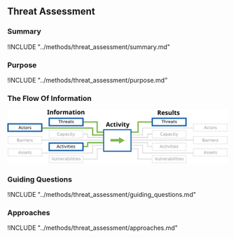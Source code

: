 ## Threat Assessment

### Summary

!INCLUDE "../methods/threat_assessment/summary.md"

### Purpose

!INCLUDE "../methods/threat_assessment/purpose.md"

### The Flow Of Information

![Threat Assessment Information Flow](content/images/info_flows/threat_assessment.svg)

### Guiding Questions

!INCLUDE "../methods/threat_assessment/guiding_questions.md"

### Approaches

!INCLUDE "../methods/threat_assessment/approaches.md"

